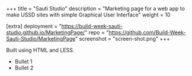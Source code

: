 +++
title = "Sauti Studio"
description = "Marketing page for a web app to make USSD sites with simple Graphical User Interface"
weight = 10

[extra]
deployment = "https://build-week-sauti-studio.github.io/MarketingPage/"
repo = "https://github.com/Build-Week-Sauti-Studio/MarketingPage"
screenshot = "screen-shot.png"
+++

Built using HTML and LESS.

- Bullet 1
- Bullet 2

<!-- more -->
